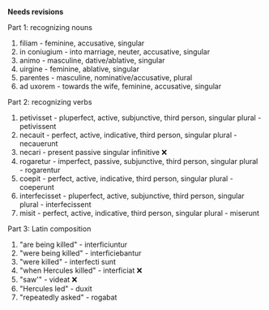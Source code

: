 **Needs revisions**

Part 1: recognizing nouns
  1. filiam - feminine, accusative, singular 
  2. in coniugium - into marriage, neuter, accusative, singular
  3. animo - masculine, dative/ablative, singular
  4. uirgine - feminine, ablative, singular
  5. parentes - masculine, nominative/accusative, plural
  6. ad uxorem - towards the wife, feminine, accusative, singular
 
Part 2: recognizing verbs
  1. petivisset - pluperfect, active, subjunctive, third person, singular
    plural - petivissent
  2. necauit - perfect, active, indicative, third person, singular
    plural - necauerunt 
  3. necari - present passive singular infinitive  ❌
  4. rogaretur - imperfect, passive, subjunctive, third person, singular
    plural - rogarentur
  5. coepit - perfect, active, indicative, third person, singular
    plural - coeperunt 
  6. interfecisset - pluperfect, active, subjunctive, third person, singular
    plural - interfecissent
  7. misit - perfect, active, indicative, third person, singular
    plural - miserunt 
    
Part 3: Latin composition
  1. "are being killed" - interficiuntur
  2. "were being killed" - interficiebantur
  3. "were killed" - interfecti sunt
  4. "when Hercules killed" - interficiat ❌
  5. "saw'" - videat ❌
  6. "Hercules led" - duxit
  7. "repeatedly asked" - rogabat
